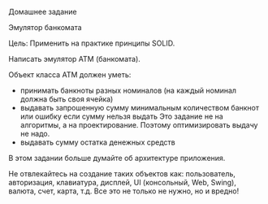 Домашнее задание

Эмулятор банкомата

Цель: Применить на практике принципы SOLID.

Написать эмулятор АТМ (банкомата).

Объект класса АТМ должен уметь:
- принимать банкноты разных номиналов (на каждый номинал должна быть своя ячейка)
- выдавать запрошенную сумму минимальным количеством банкнот или ошибку если сумму нельзя выдать
Это задание не на алгоритмы, а на проектирование.
Поэтому оптимизировать выдачу не надо.
- выдавать сумму остатка денежных средств

В этом задании больше думайте об архитектуре приложения.

Не отвлекайтесь на создание таких объектов как: пользователь, авторизация, клавиатура, дисплей, UI (консольный, Web, Swing), валюта, счет, карта, т.д.
Все это не только не нужно, но и вредно! 
